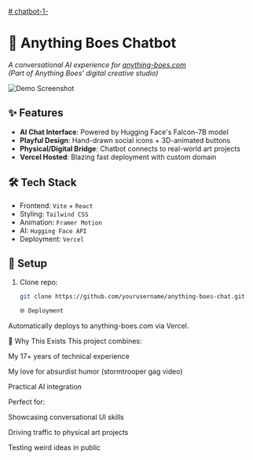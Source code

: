 [# chatbot-1-](https://github.com/Tsudhonihm/chatbot-1-)
# 🤖 Anything Boes Chatbot 

*A conversational AI experience for [anything-boes.com](https://anything-boes.com)*  
*(Part of Anything Boes' digital creative studio)*  

![Demo Screenshot](https://example.com/screenshot.jpg)

## ✨ Features  
- **AI Chat Interface**: Powered by Hugging Face's Falcon-7B model  
- **Playful Design**: Hand-drawn social icons + 3D-animated buttons  
- **Physical/Digital Bridge**: Chatbot connects to real-world art projects  
- **Vercel Hosted**: Blazing fast deployment with custom domain  

## 🛠️ Tech Stack  
- Frontend: `Vite` + `React`  
- Styling: `Tailwind CSS`  
- Animation: `Framer Motion`  
- AI: `Hugging Face API`  
- Deployment: `Vercel`  

## 🚀 Setup  
1. Clone repo:  
   ```bash
   git clone https://github.com/yourusername/anything-boes-chat.git

   🌐 Deployment
Automatically deploys to anything-boes.com via Vercel.

🎨 Why This Exists
This project combines:

My 17+ years of technical experience 

My love for absurdist humor (stormtrooper gag video)

Practical AI integration

Perfect for:

Showcasing conversational UI skills

Driving traffic to physical art projects

Testing weird ideas in public
